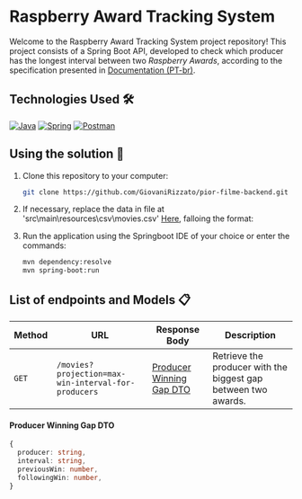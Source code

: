 # Raspberry Award Tracking System

Welcome to the Raspberry Award Tracking System project repository! This project consists of a Spring Boot API, developed to check which producer has the longest interval between two *Raspberry Awards*, according to the specification presented in [Documentation (PT-br)](documentacao\Especificação.pdf).

## Technologies Used 🛠️

[![Java](https://img.shields.io/badge/java-%233a75b0.svg?style=for-the-badge&logo=openjdk&logoColor=white)](https://www.java.com/pt-BR/)
[![Spring](https://img.shields.io/badge/spring-%236DB33F.svg?style=for-the-badge&logo=spring&logoColor=white)](https://spring.io/)
[![Postman](https://img.shields.io/badge/Postman-FF6C37?style=for-the-badge&logo=postman&logoColor=white)](https://www.postman.com/)

## Using the solution 🚀

1. Clone this repository to your computer:
   ```bash
   git clone https://github.com/GiovaniRizzato/pior-filme-backend.git
   ```

2. If necessary, replace the data in file at 'src\main\resources\csv\movies.csv' [Here](src/main/resources/csv/movies.csv), falloing the format:

3. Run the application using the Springboot IDE of your choice or enter the commands:
   ```bash
   mvn dependency:resolve
   mvn spring-boot:run
   ```

## List of endpoints and Models :clipboard:

| Method  |                       URL                          |                      Response Body                    | Description |
| ------- | ---------------------------------------------------| ----------------------------------------------------- | ----------- |
| `GET`   | `/movies?projection=max-win-interval-for-producers`| [Producer Winning Gap DTO](#producer-winning-gap-dto) | Retrieve the producer with the biggest gap between two awards.|

#### Producer Winning Gap DTO
  ```Typescript
  {
    producer: string,
    interval: string,
    previousWin: number,
    followingWin: number,
  }
  ```
